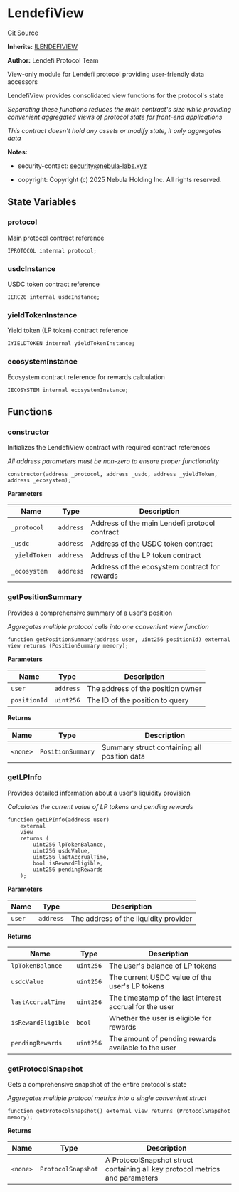 # LendefiView
[Git Source](https://github.com/nebula-labs-xyz/lendefi-protocol/blob/d0b15d8d57415f38e3db367bb9e72ba910580c33/contracts/lender/LendefiView.sol)

**Inherits:**
[ILENDEFIVIEW](/contracts/interfaces/ILendefiView.sol/interface.ILENDEFIVIEW.md)

**Author:**
Lendefi Protocol Team

View-only module for Lendefi protocol providing user-friendly data accessors

LendefiView provides consolidated view functions for the protocol's state

*Separating these functions reduces the main contract's size while providing
convenient aggregated views of protocol state for front-end applications*

*This contract doesn't hold any assets or modify state, it only aggregates data*

**Notes:**
- security-contact: security@nebula-labs.xyz

- copyright: Copyright (c) 2025 Nebula Holding Inc. All rights reserved.


## State Variables
### protocol
Main protocol contract reference


```solidity
IPROTOCOL internal protocol;
```


### usdcInstance
USDC token contract reference


```solidity
IERC20 internal usdcInstance;
```


### yieldTokenInstance
Yield token (LP token) contract reference


```solidity
IYIELDTOKEN internal yieldTokenInstance;
```


### ecosystemInstance
Ecosystem contract reference for rewards calculation


```solidity
IECOSYSTEM internal ecosystemInstance;
```


## Functions
### constructor

Initializes the LendefiView contract with required contract references

*All address parameters must be non-zero to ensure proper functionality*


```solidity
constructor(address _protocol, address _usdc, address _yieldToken, address _ecosystem);
```
**Parameters**

|Name|Type|Description|
|----|----|-----------|
|`_protocol`|`address`|Address of the main Lendefi protocol contract|
|`_usdc`|`address`|Address of the USDC token contract|
|`_yieldToken`|`address`|Address of the LP token contract|
|`_ecosystem`|`address`|Address of the ecosystem contract for rewards|


### getPositionSummary

Provides a comprehensive summary of a user's position

*Aggregates multiple protocol calls into one convenient view function*


```solidity
function getPositionSummary(address user, uint256 positionId) external view returns (PositionSummary memory);
```
**Parameters**

|Name|Type|Description|
|----|----|-----------|
|`user`|`address`|The address of the position owner|
|`positionId`|`uint256`|The ID of the position to query|

**Returns**

|Name|Type|Description|
|----|----|-----------|
|`<none>`|`PositionSummary`|Summary struct containing all position data|


### getLPInfo

Provides detailed information about a user's liquidity provision

*Calculates the current value of LP tokens and pending rewards*


```solidity
function getLPInfo(address user)
    external
    view
    returns (
        uint256 lpTokenBalance,
        uint256 usdcValue,
        uint256 lastAccrualTime,
        bool isRewardEligible,
        uint256 pendingRewards
    );
```
**Parameters**

|Name|Type|Description|
|----|----|-----------|
|`user`|`address`|The address of the liquidity provider|

**Returns**

|Name|Type|Description|
|----|----|-----------|
|`lpTokenBalance`|`uint256`|The user's balance of LP tokens|
|`usdcValue`|`uint256`|The current USDC value of the user's LP tokens|
|`lastAccrualTime`|`uint256`|The timestamp of the last interest accrual for the user|
|`isRewardEligible`|`bool`|Whether the user is eligible for rewards|
|`pendingRewards`|`uint256`|The amount of pending rewards available to the user|


### getProtocolSnapshot

Gets a comprehensive snapshot of the entire protocol's state

*Aggregates multiple protocol metrics into a single convenient struct*


```solidity
function getProtocolSnapshot() external view returns (ProtocolSnapshot memory);
```
**Returns**

|Name|Type|Description|
|----|----|-----------|
|`<none>`|`ProtocolSnapshot`|A ProtocolSnapshot struct containing all key protocol metrics and parameters|


